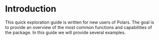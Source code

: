 # Introduction

This quick exploration guide is written for new users of Polars. The goal is to provide an overview of the most common functions and capabilities of the package. In this guide we will provide several examples. 